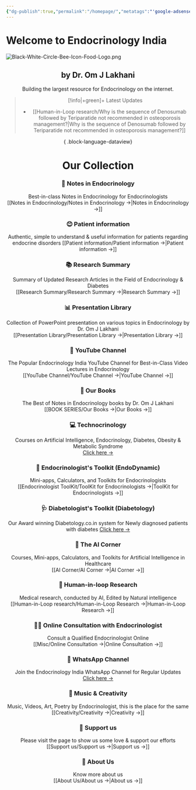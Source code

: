 ```yaml
---
{"dg-publish":true,"permalink":"/homepage/","metatags":"'google-adsense-account: \"ca-pub-5480881894205508\"'","tags":["gardenEntry"]}
---
```




<script>
    // GoatCounter script
    (function() {
        var script = document.createElement('script');
        script.async = true;
        script.src = '//gc.zgo.at/count.js';
        script.setAttribute('data-goatcounter', 'https://endocrinologyindia.goatcounter.com/count');
        document.head.appendChild(script);
    })();

    // Google AdSense script
    (function() {
        var script = document.createElement('script');
        script.async = true;
        script.src = 'https://pagead2.googlesyndication.com/pagead/js/adsbygoogle.js?client=ca-pub-5480881894205508';
        script.crossOrigin = 'anonymous';
        document.head.appendChild(script);
    })();
</script>

# Welcome to Endocrinology India

![Black-White-Circle-Bee-Icon-Food-Logo.png](/img/user/attachments/Black-White-Circle-Bee-Icon-Food-Logo.png)

<div align="center">



## by Dr. Om J Lakhani

Building the largest resource for Endocrinology on the internet. 

> [!info|+green]+ Latest Updates
>  - [[Human-in-Loop research/Why is the sequence of Denosumab followed by Teriparatide not recommended in osteoporosis management?\|Why is the sequence of Denosumab followed by Teriparatide not recommended in osteoporosis management?]]
> 
{ .block-language-dataview}



# Our Collection

### 📝 Notes in Endocrinology
Best-in-class Notes in Endocrinology for Endocrinologists  
[[Notes in Endocrinology/Notes in Endocrinology →\|Notes in Endocrinology →]]

### 😊 Patient information
Authentic, simple to understand & useful information for patients regarding endocrine disorders
[[Patient information/Patient information →\|Patient information →]]


### 📚 Research Summary 
Summary of Updated Research Articles in the Field of Endocrinology & Diabetes  
[[Research Summary/Research Summary →\|Research Summary →]]

### 📊 Presentation Library 
Collection of PowerPoint presentation on various topics in Endocrinology by Dr. Om J Lakhani  
[[Presentation Library/Presentation Library →\|Presentation Library →]]

### 🎥 YouTube Channel
The Popular Endocrinology India YouTube Channel for Best-in-Class Video Lectures in Endocrinology  
[[YouTube Channel/YouTube Channel →\|YouTube Channel →]]

### 📕 Our Books
The Best of Notes in Endocrinology books by Dr. Om J Lakhani  
[[BOOK SERIES/Our Books →\|Our Books →]]

### 💻 Technocrinology
Courses on Artificial Intelligence, Endocrinology, Diabetes, Obesity & Metabolic Syndrome  
[Click here →](https://technocrinology.thinkific.com/)

### 🔧 Endocrinologist's Toolkit (EndoDynamic)
Mini-apps, Calculators, and Toolkits for Endocrinologists  
[[Endocrinologist ToolKit/ToolKit for Endocrinologists →\|ToolKit for Endocrinologists →]]

### 🩺 Diabetologist's Toolkit (Diabetology)
Our Award winning Diabetology.co.in system for Newly diagnosed patients with diabetes 
[Click here →](https://diabetology.co.in/)

### 🤖 The AI Corner
Courses, Mini-apps, Calculators, and Toolkits for Artificial Intelligence in Healthcare  
[[AI Corner/AI Corner →\|AI Corner →]]

### 🔁 Human-in-loop Research
Medical research, conducted by AI, Edited by Natural intelligence  
[[Human-in-Loop research/Human-in-Loop Research →\|Human-in-Loop Research →]]

### 👨‍⚕️ Online Consultation with Endocrinologist
Consult a Qualified Endocrinologist Online  
[[Misc/Online Consultation →\|Online Consultation →]]

### 📱 WhatsApp Channel
Join the Endocrinology India WhatsApp Channel for Regular Updates  
[Click here →](https://whatsapp.com/channel/0029VaFyQnfHbFUz0LVdBO3h)

### 🎸 Music & Creativity
Music, Videos, Art, Poetry by Endocrinologist, this is the place for the same 
[[Creativity/Creativity →\|Creativity →]]



### 🤝 Support us
Please visit the page to show us some love & support our efforts   
[[Support us/Support us →\|Support us →]]

### 👥 About Us
Know more about us   
[[About Us/About us →\|About us →]]

</div>


